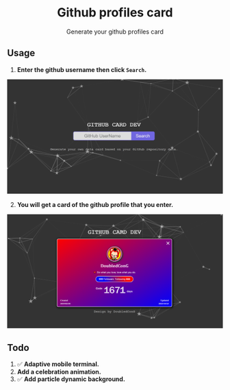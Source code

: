 <h1 align="center">Github profiles card</h1>
<p align="center">
Generate your github profiles card
</p>

## Usage

1. **Enter the github username then click `Search`.**

![](./images/intro0.png)

2. **You will get a card of the github profile that you enter.**

![](./images/intro1.png)

## Todo

1. ✅ **Adaptive mobile terminal.**
2. **Add a celebration animation.**
3. ✅ **Add particle dynamic background.**
